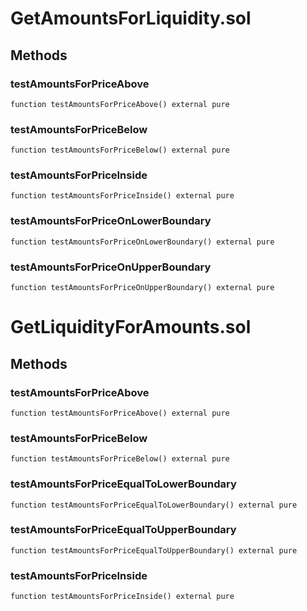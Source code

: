 
# GetAmountsForLiquidity.sol

    

    
## Methods
### testAmountsForPriceAbove
```solidity
function testAmountsForPriceAbove() external pure
```

            

            
### testAmountsForPriceBelow
```solidity
function testAmountsForPriceBelow() external pure
```

            

            
### testAmountsForPriceInside
```solidity
function testAmountsForPriceInside() external pure
```

            

            
### testAmountsForPriceOnLowerBoundary
```solidity
function testAmountsForPriceOnLowerBoundary() external pure
```

            

            
### testAmountsForPriceOnUpperBoundary
```solidity
function testAmountsForPriceOnUpperBoundary() external pure
```

            

            


# GetLiquidityForAmounts.sol

    

    
## Methods
### testAmountsForPriceAbove
```solidity
function testAmountsForPriceAbove() external pure
```

            

            
### testAmountsForPriceBelow
```solidity
function testAmountsForPriceBelow() external pure
```

            

            
### testAmountsForPriceEqualToLowerBoundary
```solidity
function testAmountsForPriceEqualToLowerBoundary() external pure
```

            

            
### testAmountsForPriceEqualToUpperBoundary
```solidity
function testAmountsForPriceEqualToUpperBoundary() external pure
```

            

            
### testAmountsForPriceInside
```solidity
function testAmountsForPriceInside() external pure
```

            

            

